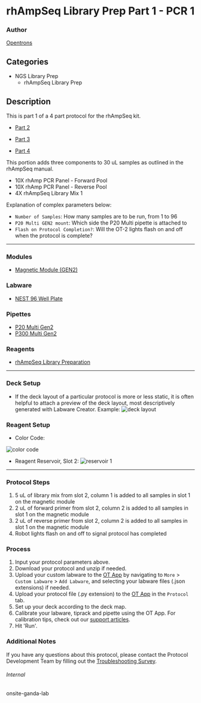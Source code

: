 # rhAmpSeq Library Prep Part 1 - PCR 1

### Author
[Opentrons](https://opentrons.com/)



## Categories
* NGS Library Prep
	* rhAmpSeq Library Prep

## Description
This is part 1 of a 4 part protocol for the rhAmpSeq kit.
* [Part 2](https://develop.protocols.opentrons.com/protocol/onsite-ganda-2)

* [Part 3](https://develop.protocols.opentrons.com/protocol/onsite-ganda-3)
* [Part 4](https://develop.protocols.opentrons.com/protocol/onsite-ganda-4)

This portion adds three components to 30 uL samples as outlined in the rhAmpSeq manual.
* 10X rhAmp PCR Panel - Forward Pool
* 10X rhAmp PCR Panel - Reverse Pool
* 4X rhAmpSeq Library Mix 1

Explanation of complex parameters below:
* `Number of Samples`: How many samples are to be run, from 1 to 96
* `P20 Multi GEN2 mount`: Which side the P20 Multi pipette is attached to
* `Flash on Protocol Completion?`: Will the OT-2 lights flash on and off when the protocol is complete?

---

### Modules
* [Magnetic Module (GEN2)](https://shop.opentrons.com/collections/hardware-modules/products/magdeck)

### Labware
* [NEST 96 Well Plate](https://shop.opentrons.com/nest-0-1-ml-96-well-pcr-plate-full-skirt/)

### Pipettes
* [P20 Multi Gen2](https://shop.opentrons.com/8-channel-electronic-pipette/)
* [P300 Multi Gen2](https://shop.opentrons.com/8-channel-electronic-pipette/)

### Reagents
* [rhAmpSeq Library Preparation](https://www.idtdna.com/pages/products/crispr-genome-editing/rhampseq-crispr-analysis-system?gclid=Cj0KCQjwyMiTBhDKARIsAAJ-9VtBLGaCcK1fUfyRoAHuj2WOK08tv23xHuL-QpeEnTI2TxbhLf9kO-MaAgFAEALw_wcB)

---

### Deck Setup
* If the deck layout of a particular protocol is more or less static, it is often helpful to attach a preview of the deck layout, most descriptively generated with Labware Creator. Example:
![deck layout](https://opentrons-protocol-library-website.s3.amazonaws.com/custom-README-images/onsite-ganda/Screen+Shot+2022-07-05+at+5.03.11+PM.png)

### Reagent Setup
* Color Code:

![color code](https://opentrons-protocol-library-website.s3.amazonaws.com/custom-README-images/onsite-ganda/Screen+Shot+2022-07-05+at+5.05.51+PM.png)
* Reagent Reservoir, Slot 2:
![reservoir 1](https://opentrons-protocol-library-website.s3.amazonaws.com/custom-README-images/onsite-ganda/Screen+Shot+2022-07-05+at+5.20.46+PM.png)

---

### Protocol Steps
1. 5 uL of library mix from slot 2, column 1 is added to all samples in slot 1 on the magnetic module
2. 2 uL of forward primer from slot 2, column 2 is added to all samples in slot 1 on the magnetic module
3. 2 uL of reverse primer from slot 2, column 2 is added to all samples in slot 1 on the magnetic module
4. Robot lights flash on and off to signal protocol has completed

### Process
1. Input your protocol parameters above.
2. Download your protocol and unzip if needed.
3. Upload your custom labware to the [OT App](https://opentrons.com/ot-app) by navigating to `More` > `Custom Labware` > `Add Labware`, and selecting your labware files (.json extensions) if needed.
4. Upload your protocol file (.py extension) to the [OT App](https://opentrons.com/ot-app) in the `Protocol` tab.
5. Set up your deck according to the deck map.
6. Calibrate your labware, tiprack and pipette using the OT App. For calibration tips, check out our [support articles](https://support.opentrons.com/en/collections/1559720-guide-for-getting-started-with-the-ot-2).
7. Hit 'Run'.

### Additional Notes
If you have any questions about this protocol, please contact the Protocol Development Team by filling out the [Troubleshooting Survey](https://protocol-troubleshooting.paperform.co/).

###### Internal
onsite-ganda-lab
